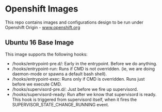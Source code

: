 # Openshift Images

This repo contains images and configurations design to be run under Openshift Origin - www.openshift.org

## Ubuntu 16 Base Image


This image supports the following hooks:

* /hooks/entrypoint-pre.d/: Early in the entrypoint. Before we do anything.
* /hooks/entrypoint-run: Runs if CMD is not overridden. (ie, we are doing daemon-mode or spawns a default bash shell).
* /hooks/entrypoint-exec: Runs only if CMD is overridden. Runs just before we execute CMD.
* /hooks/supervisord-pre.d/: Just before we fire up supervisord.
* /hooks/supervisord-ready: Run after we know that supervisord is ready. This hook is triggered from supervisord itself, when it fires the SUPERVISOR_STATE_CHANGE_RUNNING event.
